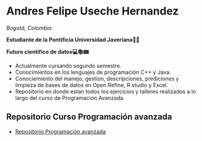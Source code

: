 
# Andres Felipe Useche Hernandez
*Bogotá, Colombia*

**Estudiante de la Pontificia Universidad Javeriana🌃🌇**

**Futuro cientifico de datos💻📚📟** 


- Actualmente cursando segundo semestre.
- Conocimientos en los lenguajes de programación C++ y Java.
- Conociemiento del manejo, gestion, descripciones, prediciones y limpieza de bases de datos en Open Refine, R studio y Excel.
- Repositorio en donde estan todos los ejercicios y talleres realizados a lo largo del curso de Programacion Avanzada.










## Repositorio Curso Programación avanzada

 - [Repositorio Programación avanzada](https://github.com/AndresUsecheFH/Repositorio-Programacion-Avanzada.git)


